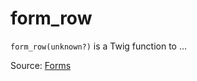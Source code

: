 # form_row

`form_row(unknown?)` is a Twig function to ...


Source: [Forms](https://twig.symfony.com/form_row)